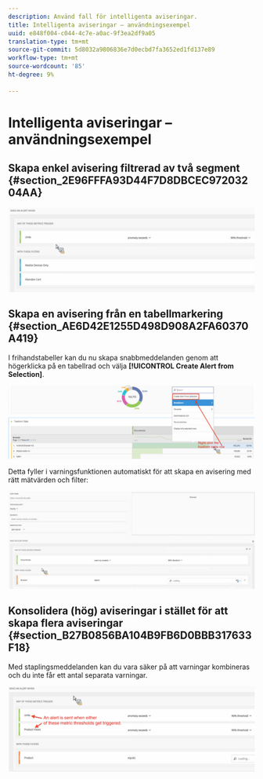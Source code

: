 ```yaml
---
description: Använd fall för intelligenta aviseringar.
title: Intelligenta aviseringar – användningsexempel
uuid: e848f004-c044-4c7e-a0ac-9f3ea2df9a05
translation-type: tm+mt
source-git-commit: 5d8032a9806836e7d0ecbd7fa3652ed1fd137e89
workflow-type: tm+mt
source-wordcount: '85'
ht-degree: 9%

---
```



# Intelligenta aviseringar – användningsexempel

## Skapa enkel avisering filtrerad av två segment {#section_2E96FFFA93D44F7D8DBCEC97203204AA}

<!-- 

Update screenshots for better readability.

 -->

![](assets/alerts_example1.png)

## Skapa en avisering från en tabellmarkering {#section_AE6D42E1255D498D908A2FA60370A419}

I frihandstabeller kan du nu skapa snabbmeddelanden genom att högerklicka på en tabellrad och välja **[!UICONTROL Create Alert from Selection]**.

![](assets/alert_selection.png)

Detta fyller i varningsfunktionen automatiskt för att skapa en avisering med rätt mätvärden och filter:

![](assets/prepopulated_alert.png)

## Konsolidera (hög) aviseringar i stället för att skapa flera aviseringar {#section_B27B0856BA104B9FB6D0BBB317633F18}

Med staplingsmeddelanden kan du vara säker på att varningar kombineras och du inte får ett antal separata varningar.

![](assets/alerts_example2.png)

